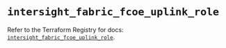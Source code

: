 # `intersight_fabric_fcoe_uplink_role`

Refer to the Terraform Registry for docs: [`intersight_fabric_fcoe_uplink_role`](https://registry.terraform.io/providers/ciscodevnet/intersight/1.0.71/docs/resources/fabric_fcoe_uplink_role).
